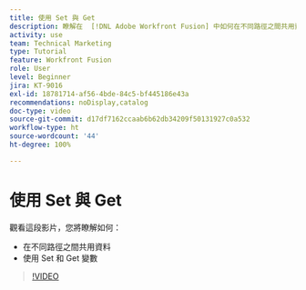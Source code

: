 ```yaml
---
title: 使用 Set 與 Get
description: 瞭解在  [!DNL Adobe Workfront Fusion] 中如何在不同路徑之間共用資料，以及使用 Set 和 Get 變數。
activity: use
team: Technical Marketing
type: Tutorial
feature: Workfront Fusion
role: User
level: Beginner
jira: KT-9016
exl-id: 18781714-af56-4bde-84c5-bf445186e43a
recommendations: noDisplay,catalog
doc-type: video
source-git-commit: d17df7162ccaab6b62db34209f50131927c0a532
workflow-type: ht
source-wordcount: '44'
ht-degree: 100%

---
```


# 使用 Set 與 Get

觀看這段影片，您將瞭解如何：

* 在不同路徑之間共用資料
* 使用 Set 和 Get 變數

>[!VIDEO](https://video.tv.adobe.com/v/335275/?quality=12&learn=on&enablevpops)
